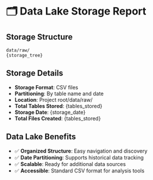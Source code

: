 # 🗂️ Data Lake Storage Report

## Storage Structure
```
data/raw/
{storage_tree}
```

## Storage Details
- **Storage Format**: CSV files
- **Partitioning**: By table name and date
- **Location**: Project root/data/raw/
- **Total Tables Stored**: {tables_stored}
- **Storage Date**: {storage_date}
- **Total Files Created**: {tables_stored}

## Data Lake Benefits
- ✅ **Organized Structure**: Easy navigation and discovery
- ✅ **Date Partitioning**: Supports historical data tracking
- ✅ **Scalable**: Ready for additional data sources
- ✅ **Accessible**: Standard CSV format for analysis tools
